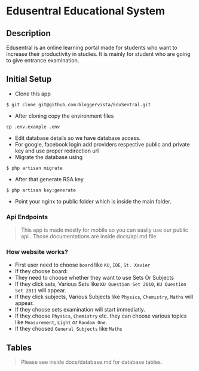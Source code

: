 # Edusentral Educational System

## Description
Edusentral is an online learning portal made for students who want to increase their productivity in studies. It is mainly for student who are going to give entrance examination.

## Initial Setup
* Clone this app
```
$ git clone git@github.com:bloggervista/EduSentral.git
```
* After cloning copy the environment files
```
cp .env.example .env
```
* Edit database details so we have database access.
* For google, facebook login add providers respective public and private key and use proper redirection url
* Migrate the database using
```
$ php artisan migrate
```
* After that generate RSA key
```
$ php artisan key:generate
```
* Point your nginx to public folder which is inside the main folder.

### Api Endpoints
> This app is made mostly for mobile so you can easily use our public api . Those documentations are inside docs/api.md file

### How website works?
* First user need to choose `board`	like `KU`, `IOE`, `St. Xavier`
* If they choose board:
* They need to choose whether they want to use Sets Or Subjects
* If they click sets, Various Sets like `KU Question Set 2010`, `KU Question Set 2011` will appear.
* If they click subjects, Various Subjects like `Physics`, `Chemistry`, `Maths` will appear.
* If they choose sets examination will start immediatly.
* If they choose `Physics`, `Chemistry` etc. they can choose various topics like `Measurement`, `Light` or `Random One`.
* If they choosed `General Subjects` like `Maths`

## Tables
> Please see inside docs/database.md for database tables.